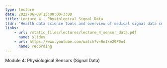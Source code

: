 ```yaml
---
type: lecture
date: 2022-06-08T13:00:00+3:00
title: Lecture 4 - Physiological Signal Data
tldr: "Health data science tools and overview of medical signal data such as EEGs"
links: 
    - url: /static_files/lectures/lecture_4_sensor_data.pdf
      name: slides 
    - url: https://www.youtube.com/watch?v=Rn1xe29P0n4
      name: recording
---
```

Module 4: Physiological Sensors (Signal Data)

